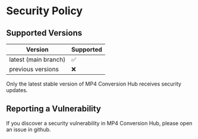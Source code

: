 # Security Policy

## Supported Versions

| Version | Supported |
|---------|-----------|
| latest (main branch) | :white_check_mark: |
| previous versions | :x: |

Only the latest stable version of MP4 Conversion Hub receives security updates.

## Reporting a Vulnerability

If you discover a security vulnerability in MP4 Conversion Hub, please open an issue in github.
